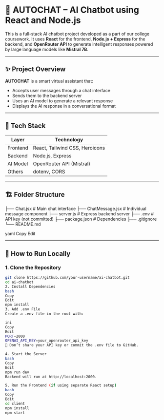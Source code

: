 # 🤖 AUTOCHAT – AI Chatbot using React and Node.js

This is a full-stack AI chatbot project developed as a part of our college coursework. It uses **React** for the frontend, **Node.js + Express** for the backend, and **OpenRouter API** to generate intelligent responses powered by large language models like **Mistral 7B**.

---

## ✨ Project Overview

**AUTOCHAT** is a smart virtual assistant that:
- Accepts user messages through a chat interface
- Sends them to the backend server
- Uses an AI model to generate a relevant response
- Displays the AI response in a conversational format

---

## 🧩 Tech Stack

| Layer      | Technology        |
|------------|-------------------|
| Frontend   | React, Tailwind CSS, Heroicons |
| Backend    | Node.js, Express |
| AI Model   | OpenRouter API (Mistral) |
| Others     | dotenv, CORS      |

---

## 🏗️ Folder Structure

├── Chat.jsx # Main chat interface
├── ChatMessage.jsx # Individual message component
├── server.js # Express backend server
├── .env # API key (not committed)
├── package.json # Dependencies
├── .gitignore
└── README.md

yaml
Copy
Edit

---

## 🔧 How to Run Locally

### 1. Clone the Repository

```bash
git clone https://github.com/your-username/ai-chatbot.git
cd ai-chatbot
2. Install Dependencies
bash
Copy
Edit
npm install
3. Add .env File
Create a .env file in the root with:

ini
Copy
Edit
PORT=2000
OPENAI_API_KEY=your_openrouter_api_key
🚨 Don’t share your API key or commit the .env file to GitHub.

4. Start the Server
bash
Copy
Edit
npm run dev
Backend will run at http://localhost:2000.

5. Run the Frontend (if using separate React setup)
bash
Copy
Edit
cd client
npm install
npm start
